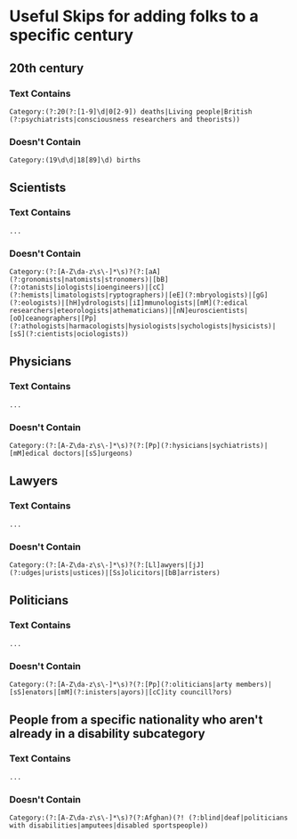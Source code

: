 # Useful Skips for adding folks to a specific century

## 20th century
### Text Contains

```
Category:(?:20(?:[1-9]\d|0[2-9]) deaths|Living people|British (?:psychiatrists|consciousness researchers and theorists))
```
### Doesn't Contain

```
Category:(19\d\d|18[89]\d) births
```

## Scientists
### Text Contains

```
...
```

### Doesn't Contain

```
Category:(?:[A-Z\da-z\s\-]*\s)?(?:[aA](?:gronomists|natomists|stronomers)|[bB](?:otanists|iologists|ioengineers)|[cC](?:hemists|limatologists|ryptographers)|[eE](?:mbryologists)|[gG](?:eologists)|[hH]ydrologists|[iI]mmunologists|[mM](?:edical researchers|eteorologists|athematicians)|[nN]euroscientists|[oO]ceanographers|[Pp](?:athologists|harmacologists|hysiologists|sychologists|hysicists)|[sS](?:cientists|ociologists))
```

## Physicians
### Text Contains

```
...
```

### Doesn't Contain

```
Category:(?:[A-Z\da-z\s\-]*\s)?(?:[Pp](?:hysicians|sychiatrists)|[mM]edical doctors|[sS]urgeons)
```

## Lawyers
### Text Contains

```
...
```

### Doesn't Contain

```
Category:(?:[A-Z\da-z\s\-]*\s)?(?:[Ll]awyers|[jJ](?:udges|urists|ustices)|[Ss]olicitors|[bB]arristers)
```

## Politicians
### Text Contains

```
...
```

### Doesn't Contain

```
Category:(?:[A-Z\da-z\s\-]*\s)?(?:[Pp](?:oliticians|arty members)|[sS]enators|[mM](?:inisters|ayors)|[cC]ity councill?ors)
```

## People from a specific nationality who aren't already in a disability subcategory
### Text Contains

```
...
```
### Doesn't Contain

```
Category:(?:[A-Z\da-z\s\-]*\s)?(?:Afghan)(?! (?:blind|deaf|politicians with disabilities|amputees|disabled sportspeople))
```
